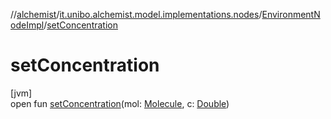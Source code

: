 //[alchemist](../../../index.md)/[it.unibo.alchemist.model.implementations.nodes](../index.md)/[EnvironmentNodeImpl](index.md)/[setConcentration](set-concentration.md)

# setConcentration

[jvm]\
open fun [setConcentration](set-concentration.md)(mol: [Molecule](../../it.unibo.alchemist.model.interfaces/-molecule/index.md), c: [Double](https://docs.oracle.com/javase/8/docs/api/java/lang/Double.html))
